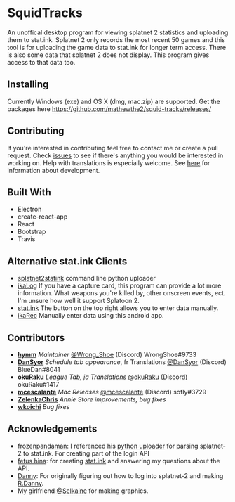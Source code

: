 # SquidTracks
An unoffical desktop program for viewing splatnet 2 statistics and uploading them to stat.ink.
Splatnet 2 only records the most recent 50 games and this tool is for uploading the
game data to stat.ink for longer term access.  There is also some data that splatnet 2
does not display.  This program gives access to that data too.

## Installing
Currently Windows (exe) and OS X (dmg, mac.zip) are supported.  Get the packages here https://github.com/mathewthe2/squid-tracks/releases/

## Contributing

If you're interested in contributing feel free to contact me or create a pull request.  Check [issues](https://github.com/hymm/squid-tracks/issues) to see if there's anything you would be interested in working on.  Help with translations is especially welcome. See [here](./docs/en/development.md) for information about development.

## Built With
* Electron
* create-react-app
* React
* Bootstrap
* Travis

## Alternative stat.ink Clients
* [splatnet2statink](https://github.com/frozenpandaman/splatnet2statink) command line python uploader
* [ikaLog](https://github.com/hasegaw/IkaLog) If you have a capture card, this program can provide a lot more information.  What weapons you're killed by, other onscreen events, ect. I'm unsure how well it support Splatoon 2.
* [stat.ink](https://stat.ink/) The button on the top right allows you to enter data manually.
* [ikaRec](https://play.google.com/store/apps/details?id=ink.pocketgopher.ikarec&hl=en) Manually enter data using this android app.

## Contributors
* **[hymm](https://github.com/hymm)** *Maintainer* [@Wrong_Shoe](https://twitter.com/Wrong_Shoe) (Discord) WrongShoe#9733
* **[DanSyor](https://github.com/DanSyor)** *Schedule tab appearance*, fr Translations [@DanSyor](https://twitter.com/DanSyor) (Discord) BlueDan#8041
* **[okuRaku](https://github.com/okuRaku)** *League Tab, ja Translations* [@okuRaku](https://twitter.com/okuRakuu) (Discord) okuRaku#1417
* **[mcescalante](https://github.com/mcescalante)** *Mac Releases* [@mcescalante](https://twitter.com/mcescalante) (Discord) sofly#3729
* **[ZelenkaChris](https://github.com/ZelenkaChris)** *Annie Store improvements, bug fixes*
* **[wkoichi](https://github.com/wkoichi)** *Bug fixes*

## Acknowledgements
* [frozenpandaman](https://github.com/frozenpandaman/): I referenced his [python uploader](https://github.com/frozenpandaman/splatnet2statink) for parsing splatnet-2 to stat.ink.  For creating part of the login API
* [fetus hina](https://github.com/fetus-hina): for creating [stat.ink](https://stat.ink) and answering my questions about the API.
* [Danny](https://github.com/Rapptz): For originally figuring out how to log into splatnet-2 and making [R.Danny](https://github.com/Rapptz/RoboDanny).
* My girlfriend [@Selkaine](https://twitter.com/Selkaine) for making graphics.
